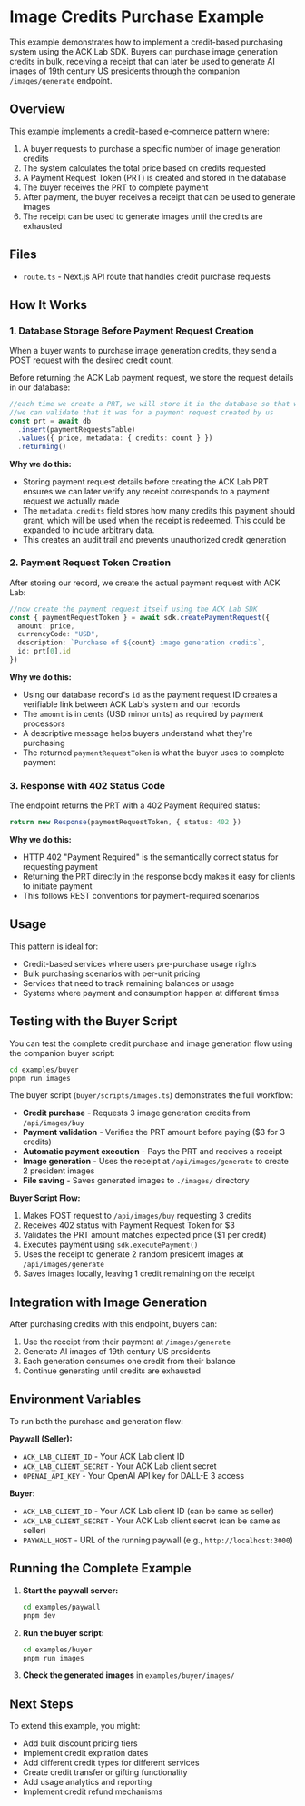 # Image Credits Purchase Example

This example demonstrates how to implement a credit-based purchasing system using the ACK Lab SDK. Buyers can purchase image generation credits in bulk, receiving a receipt that can later be used to generate AI images of 19th century US presidents through the companion `/images/generate` endpoint.

## Overview

This example implements a credit-based e-commerce pattern where:

1. A buyer requests to purchase a specific number of image generation credits
2. The system calculates the total price based on credits requested
3. A Payment Request Token (PRT) is created and stored in the database
4. The buyer receives the PRT to complete payment
5. After payment, the buyer receives a receipt that can be used to generate images
6. The receipt can be used to generate images until the credits are exhausted

## Files

- `route.ts` - Next.js API route that handles credit purchase requests

## How It Works

### 1. Database Storage Before Payment Request Creation

When a buyer wants to purchase image generation credits, they send a POST request with the desired credit count.

Before returning the ACK Lab payment request, we store the request details in our database:

```typescript
//each time we create a PRT, we will store it in the database so that when we receive a receipt
//we can validate that it was for a payment request created by us
const prt = await db
  .insert(paymentRequestsTable)
  .values({ price, metadata: { credits: count } })
  .returning()
```

**Why we do this:**

- Storing payment request details before creating the ACK Lab PRT ensures we can later verify any receipt corresponds to a payment request we actually made
- The `metadata.credits` field stores how many credits this payment should grant, which will be used when the receipt is redeemed. This could be expanded to include arbitrary data.
- This creates an audit trail and prevents unauthorized credit generation

### 2. Payment Request Token Creation

After storing our record, we create the actual payment request with ACK Lab:

```typescript
//now create the payment request itself using the ACK Lab SDK
const { paymentRequestToken } = await sdk.createPaymentRequest({
  amount: price,
  currencyCode: "USD",
  description: `Purchase of ${count} image generation credits`,
  id: prt[0].id
})
```

**Why we do this:**

- Using our database record's `id` as the payment request ID creates a verifiable link between ACK Lab's system and our records
- The `amount` is in cents (USD minor units) as required by payment processors
- A descriptive message helps buyers understand what they're purchasing
- The returned `paymentRequestToken` is what the buyer uses to complete payment

### 3. Response with 402 Status Code

The endpoint returns the PRT with a 402 Payment Required status:

```typescript
return new Response(paymentRequestToken, { status: 402 })
```

**Why we do this:**

- HTTP 402 "Payment Required" is the semantically correct status for requesting payment
- Returning the PRT directly in the response body makes it easy for clients to initiate payment
- This follows REST conventions for payment-required scenarios

## Usage

This pattern is ideal for:

- Credit-based services where users pre-purchase usage rights
- Bulk purchasing scenarios with per-unit pricing
- Services that need to track remaining balances or usage
- Systems where payment and consumption happen at different times

## Testing with the Buyer Script

You can test the complete credit purchase and image generation flow using the companion buyer script:

```bash
cd examples/buyer
pnpm run images
```

The buyer script (`buyer/scripts/images.ts`) demonstrates the full workflow:

- **Credit purchase** - Requests 3 image generation credits from `/api/images/buy`
- **Payment validation** - Verifies the PRT amount before paying ($3 for 3 credits)
- **Automatic payment execution** - Pays the PRT and receives a receipt
- **Image generation** - Uses the receipt at `/api/images/generate` to create 2 president images
- **File saving** - Saves generated images to `./images/` directory

**Buyer Script Flow:**

1. Makes POST request to `/api/images/buy` requesting 3 credits
2. Receives 402 status with Payment Request Token for $3
3. Validates the PRT amount matches expected price ($1 per credit)
4. Executes payment using `sdk.executePayment()`
5. Uses the receipt to generate 2 random president images at `/api/images/generate`
6. Saves images locally, leaving 1 credit remaining on the receipt

## Integration with Image Generation

After purchasing credits with this endpoint, buyers can:

1. Use the receipt from their payment at `/images/generate`
2. Generate AI images of 19th century US presidents
3. Each generation consumes one credit from their balance
4. Continue generating until credits are exhausted

## Environment Variables

To run both the purchase and generation flow:

**Paywall (Seller):**

- `ACK_LAB_CLIENT_ID` - Your ACK Lab client ID
- `ACK_LAB_CLIENT_SECRET` - Your ACK Lab client secret
- `OPENAI_API_KEY` - Your OpenAI API key for DALL-E 3 access

**Buyer:**

- `ACK_LAB_CLIENT_ID` - Your ACK Lab client ID (can be same as seller)
- `ACK_LAB_CLIENT_SECRET` - Your ACK Lab client secret (can be same as seller)
- `PAYWALL_HOST` - URL of the running paywall (e.g., `http://localhost:3000`)

## Running the Complete Example

1. **Start the paywall server:**

   ```bash
   cd examples/paywall
   pnpm dev
   ```

2. **Run the buyer script:**

   ```bash
   cd examples/buyer
   pnpm run images
   ```

3. **Check the generated images** in `examples/buyer/images/`

## Next Steps

To extend this example, you might:

- Add bulk discount pricing tiers
- Implement credit expiration dates
- Add different credit types for different services
- Create credit transfer or gifting functionality
- Add usage analytics and reporting
- Implement credit refund mechanisms
